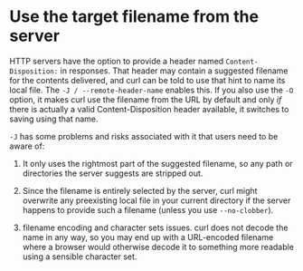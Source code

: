 # Use the target filename from the server

HTTP servers have the option to provide a header named `Content-Disposition:`
in responses. That header may contain a suggested filename for the contents
delivered, and curl can be told to use that hint to name its local file. The
`-J / --remote-header-name` enables this. If you also use the `-O` option,
it makes curl use the filename from the URL by default and only *if*
there is actually a valid Content-Disposition header available, it switches to
saving using that name.

`-J` has some problems and risks associated with it that users need to be
aware of:

1. It only uses the rightmost part of the suggested filename, so any path or
directories the server suggests are stripped out.

2. Since the filename is entirely selected by the server, curl might overwrite
any preexisting local file in your current directory if the server happens to
provide such a filename (unless you use `--no-clobber`).

3. filename encoding and character sets issues. curl does not decode the name
in any way, so you may end up with a URL-encoded filename where a browser
would otherwise decode it to something more readable using a sensible
character set.

